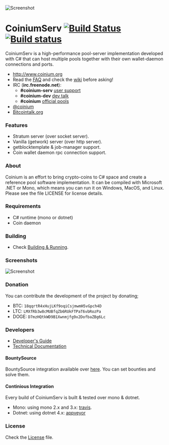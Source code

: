 ![Screenshot](http://coinium.org/assets/images/logo/coinium-icon.png)
# CoiniumServ [![Build Status](https://travis-ci.org/CoiniumServ/CoiniumServ.svg?branch=develop)](https://travis-ci.org/CoiniumServ/CoiniumServ) [![Build status](https://ci.appveyor.com/api/projects/status/3x349ig9dt14943t)](https://ci.appveyor.com/project/raistlinthewiz/coiniumserv)
 
CoiniumServ is a high-performance pool-server implementation developed with C# that can host multiple pools together with their own wallet-daemon connections and ports. 

* http://www.coinium.org
* Read the [FAQ](https://github.com/CoiniumServ/CoiniumServ/wiki/FAQ) and check the [wiki](https://github.com/CoiniumServ/CoiniumServ/wiki/) before asking!
* IRC (**irc.freenode.net**):
  - **#coinium-serv** [user support](http://webchat.freenode.net/?channels=%23coinium-serv&prompt=1&uio=OT10cnVlde)
  - **#coinium-dev** [dev talk](http://webchat.freenode.net/?channels=%23coinium-dev&prompt=1&uio=OT10cnVlde)
  - **#coinium** [official pools](http://webchat.freenode.net/?channels=%23coinium&prompt=1&uio=OT10cnVlde)
* [@coinium](http://twitter.com/coinium)
* [Bitcointalk.org](https://bitcointalk.org/index.php?topic=604476.0)

### Features
* Stratum server (over socket server).
* Vanilla (getwork) server (over http server).
* getblocktemplate & job-manager support.
* Coin wallet daemon rpc connection support.
   
### About

Coinium is an effort to bring crypto-coins to C# space and create a reference pool software implementation. It can be compiled with Microsoft .NET or Mono, which means you can run it on Windows, MacOS, and Linux. Please see the file LICENSE for license details.

### Requirements

* C# runtime (mono or dotnet)
* Coin daemon

### Building

* Check [Building & Running](https://github.com/CoiniumServ/CoiniumServ/wiki/Building-&-Running).

### Screenshots

![Screenshot](http://i.imgur.com/Pql7h0y.png)

### Donation

You can contribute the development of the project by donating; 

* BTC: `18qqrtR4xHujLKf9oqiCsjmwmH5vGpch4D`
* LTC: `LMXfRb3w8cMUBfqZb6RUkFTPaT6vbRozPa`
* DOGE: `D7mzHQtkWD9B1Xwnmjfg9x2DofbaZBg6Lc`

### Developers

* [Developer's Guide](https://github.com/CoiniumServ/CoiniumServ/wiki/Developer's-Guide)
* [Technical Documentation](https://github.com/CoiniumServ/CoiniumServ/wiki/Technical-Documentation)
 
#### BountySource

BountySource integration available over [here](https://www.bountysource.com/trackers/401667-coiniumserv). You can set bounties and solve them.

 
#### Continious Integration

Every build of CoiniumServ is built & tested over mono & dotnet.
* Mono: using mono 2.x and 3.x: [travis](https://travis-ci.org/CoiniumServ/CoiniumServ).
* Dotnet: using dotnet 4.x: [appveyor](https://ci.appveyor.com/project/raistlinthewiz/coiniumserv)


### License
Check the [License](https://github.com/CoiniumServ/CoiniumServ/blob/develop/LICENSE) file.
